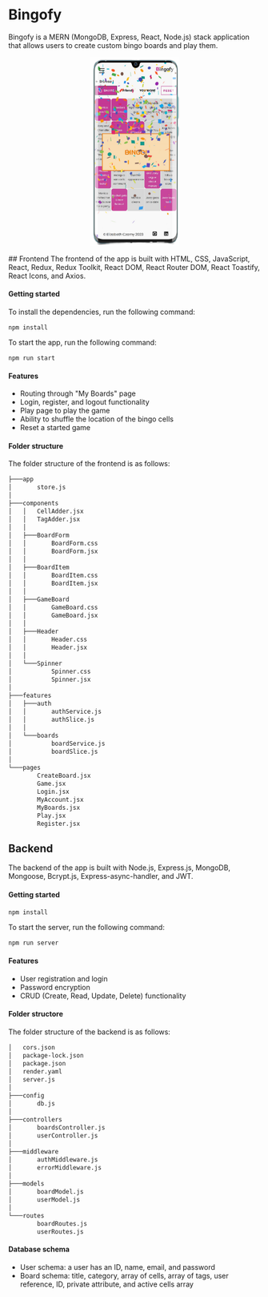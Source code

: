 # Bingofy
Bingofy is a MERN (MongoDB, Express, React, Node.js) stack application that allows users to create custom bingo boards and play them.
<p align="center">
<img src="./frontend/src/assets/mobile-screenshot.png" width="180" alt="mobile screenshot of bingo game" />
</p>
## Frontend
The frontend of the app is built with HTML, CSS, JavaScript, React, Redux, Redux Toolkit, React DOM, React Router DOM, React Toastify, React Icons, and Axios.

#### Getting started
To install the dependencies, run the following command:
```
npm install
```

To start the app, run the following command:
```
npm run start
```

#### Features
- Routing through "My Boards" page
- Login, register, and logout functionality
- Play page to play the game
- Ability to shuffle the location of the bingo cells
- Reset a started game

#### Folder structure
The folder structure of the frontend is as follows:

```
├───app
│       store.js
│
├───components
│   │   CellAdder.jsx
│   │   TagAdder.jsx
│   │
│   ├───BoardForm
│   │       BoardForm.css
│   │       BoardForm.jsx
│   │
│   ├───BoardItem
│   │       BoardItem.css
│   │       BoardItem.jsx
│   │
│   ├───GameBoard
│   │       GameBoard.css
│   │       GameBoard.jsx
│   │
│   ├───Header
│   │       Header.css
│   │       Header.jsx
│   │
│   └───Spinner
│           Spinner.css
│           Spinner.jsx
│
├───features
│   ├───auth
│   │       authService.js
│   │       authSlice.js
│   │
│   └───boards
│           boardService.js
│           boardSlice.js
│
└───pages
        CreateBoard.jsx
        Game.jsx
        Login.jsx
        MyAccount.jsx
        MyBoards.jsx
        Play.jsx
        Register.jsx
```


## Backend
The backend of the app is built with Node.js, Express.js, MongoDB, Mongoose, Bcrypt.js, Express-async-handler, and JWT.

#### Getting started
```
npm install
```
To start the server, run the following command:
```
npm run server
```

#### Features
- User registration and login
- Password encryption
- CRUD (Create, Read, Update, Delete) functionality

#### Folder structore
The folder structure of the backend is as follows:


```
│   cors.json
│   package-lock.json
│   package.json
│   render.yaml
│   server.js
│
├───config
│       db.js
│
├───controllers
│       boardsController.js
│       userController.js
│
├───middleware
│       authMiddleware.js
│       errorMiddleware.js
│
├───models
│       boardModel.js
│       userModel.js
│
└───routes
        boardRoutes.js
        userRoutes.js
```

#### Database schema
- User schema: a user has an ID, name, email, and password
- Board schema: title, category, array of cells, array of tags, user reference, ID, private attribute, and active cells array
